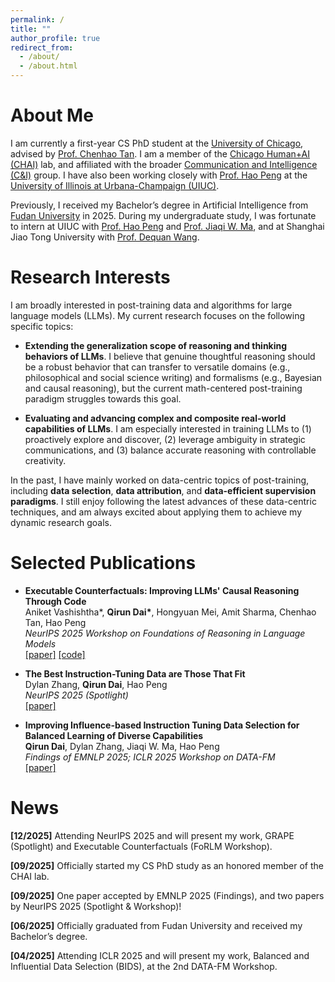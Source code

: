 ```yaml
---
permalink: /
title: ""
author_profile: true
redirect_from: 
  - /about/
  - /about.html
---
```

# About Me
I am currently a first-year CS PhD student at the [University of Chicago](https://computerscience.uchicago.edu/), advised by [Prof. Chenhao Tan](https://chenhaot.com/). I am a member of the [Chicago Human+AI (CHAI)](https://chicagohai.github.io/) lab, and affiliated with the broader [Communication and Intelligence (C&I)](https://ci.cs.uchicago.edu/) group. I have also been working closely with [Prof. Hao Peng](https://haopeng-nlp.github.io/) at the [University of Illinois at Urbana-Champaign (UIUC)](https://cs.illinois.edu/). 

Previously, I received my Bachelor’s degree in Artificial Intelligence from [Fudan University](https://www.fudan.edu.cn/en/) in 2025. During my undergraduate study, I was fortunate to intern at UIUC with [Prof. Hao Peng](https://haopeng-nlp.github.io/) and [Prof. Jiaqi W. Ma](https://jiaqima.github.io/), and at Shanghai Jiao Tong University with [Prof. Dequan Wang](https://dequan.wang/).


<!-- <details>
<summary><strong>demo</strong></summary>

**Markdown** content here.

</details> -->



# Research Interests
I am broadly interested in post-training data and algorithms for large language models (LLMs). My current research focuses on the following specific topics:

- **Extending the generalization scope of reasoning and thinking behaviors of LLMs**. 
  I believe that genuine thoughtful reasoning should be a robust behavior that can transfer to versatile domains (e.g., philosophical and social science writing) and formalisms (e.g., Bayesian and causal reasoning), but the current math-centered post-training paradigm struggles towards this goal.

- **Evaluating and advancing complex and composite real-world capabilities of LLMs**.
  I am especially interested in training LLMs to (1) proactively explore and discover, (2) leverage ambiguity in strategic communications, and (3) balance accurate reasoning with controllable creativity.

In the past, I have mainly worked on data-centric topics of post-training, including **data selection**, **data attribution**, and **data-efficient supervision paradigms**. I still enjoy following the latest advances of these data-centric techniques, and am always excited about applying them to achieve my dynamic research goals.

<!-- <details>
<summary><strong>Extending the generalization scope of reasoning and thinking behaviors of LLMs.</strong></summary>
I believe that genuine thoughtful reasoning should be a robust behavior that can transfer to versatile domains (e.g., philosophical and social science writing) and formalisms (e.g., Bayesian and causal reasoning), but the current math-centered post-training paradigm struggles towards this goal.
</details>

<br>

<details>
<summary><strong>Evaluating and advancing complex and composite real-world capabilities of LLMs.</strong></summary>
I am especially interested in training LLMs to (1) proactively explore and discover, (2) leverage ambiguity in strategic communications, and (3) balance accurate reasoning with controllable creativity.
</details>

<br> -->



# Selected Publications

- **Executable Counterfactuals: Improving LLMs' Causal Reasoning Through Code**  
Aniket Vashishtha*, <strong>Qirun Dai*</strong>, Hongyuan Mei, Amit Sharma, Chenhao Tan, Hao Peng  
*NeurIPS 2025 Workshop on Foundations of Reasoning in Language Models*  
[[paper]](https://arxiv.org/abs/2510.01539) [[code]](https://github.com/AniketVashishtha/Executable_Counterfactuals)

<!-- <br> -->

- **The Best Instruction-Tuning Data are Those That Fit**  
Dylan Zhang, **Qirun Dai**, Hao Peng  
*NeurIPS 2025 (Spotlight)*  
[[paper]](https://arxiv.org/abs/2502.04194)

<!-- <br> -->

- **Improving Influence-based Instruction Tuning Data Selection for Balanced Learning of Diverse Capabilities**  
**Qirun Dai**, Dylan Zhang, Jiaqi W. Ma, Hao Peng  
*Findings of EMNLP 2025; ICLR 2025 Workshop on DATA-FM*  
[[paper]](https://arxiv.org/abs/2501.12147)



# News
**[12/2025]** Attending NeurIPS 2025 and will present my work, GRAPE (Spotlight) and Executable Counterfactuals (FoRLM Workshop).

**[09/2025]** Officially started my CS PhD study as an honored member of the CHAI lab.

**[09/2025]** One paper accepted by EMNLP 2025 (Findings), and two papers by NeurIPS 2025 (Spotlight & Workshop)!

**[06/2025]** Officially graduated from Fudan University and received my Bachelor’s degree.

**[04/2025]** Attending ICLR 2025 and will present my work, Balanced and Influential Data Selection (BIDS), at the 2nd DATA-FM Workshop.

<!-- [03/2025] Excited to join UChicago as an incoming CS PhD student. Honored to be part of the CHAI lab and the broader C&I group!

**[10/2024]** Attending COLM 2024. Excited to see both old and new friends!

**[08/2024]** Gave a [talk](https://trais-lab.github.io/dattri-reading-group/recording/2024/7/) on factual knowledge attribution in LLMs at the [data attribution reading group](https://trais-lab.github.io/dattri-reading-group/) hosted by Prof. Jiaqi W. Ma. -->